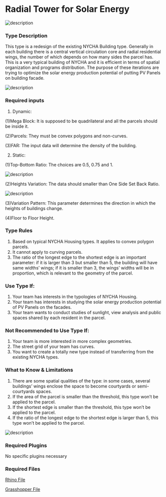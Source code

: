 # Radial Tower for Solar Energy

![description](https://github.com/l-cl3424/XIM-GSAPP-Fa20/blob/main/Radial_Tower/radialTower.jpg)

### Type Description

This type is a redesign of the existing NYCHA Building type. Generally in each building there is a central vertical circulation core and radial residential wings, the number of which depends on how many sides the parcel has. This is a very typical building of NYCHA and it is efficient in terms of spatial organization and programs distribution. The purpose of these iterations are trying to optimize the solar energy production potential of putting PV Panels on building facade.

![description](https://github.com/l-cl3424/XIM-GSAPP-Fa20/blob/main/Radial_Tower/ghScreenShot.png)

### Required inputs

1. Dynamic:

(1)Mega Block: It is supposed to be quadrilateral and all the parcels should be inside it.

(2)Parcels: They must be convex polygons and non-curves.

(3)FAR: The input data will determine the density of the building.

2. Static:

(1)Top-Bottom Ratio: The choices are 0.5, 0.75 and 1.

![description](https://github.com/l-cl3424/XIM-GSAPP-Fa20/blob/main/Radial_Tower/ratios-01.jpg)

(2)Heights Variation: The data should smaller than One Side Set Back Ratio.

![description](https://github.com/l-cl3424/XIM-GSAPP-Fa20/blob/main/Radial_Tower/heightsVariation.jpg)

(3)Variation Pattern: This parameter determines the direction in which the heights of buildings change.


(4)Floor to Floor Height.


### Type Rules

1. Based on typical NYCHA Housing types. It applies to convex polygon parcels.
2. It cannot apply to curving parcels.
3. The ratio of the longest edge to the shortest edge is an important parameter: if it is larger than 3 but smaller than 5, the building will have same widths’ wings; if it is smaller than 3,  the wings’ widths will be in proportion, which is relevant to the geometry of the parcel.



### Use Type If:

1. Your team has interests in the typologies of NYCHA Housing.
2. Your team has interests in studying the solar energy production potential of PV Panels on the facades.
3. Your team wants to conduct studies of sunlight, view analysis and public spaces shared by each resident in the parcel.


### Not Recommended to Use Type If:

1. Your team is more interested in more complex geometries.
2. The street grid of your team has curves.
3. You want to create a totally new type instead of transferring from the existing NYCHA types.

### What to Know & Limitations

1. There are some spatial qualities of the type: in some cases, several buildings’ wings enclose the space to become courtyards or semi-courtyards spaces.
2. If the area of the parcel is smaller than the threshold, this type won’t be applied to the parcel.
3. If the shortest edge is smaller than the threshold, this type won’t be applied to the parcel.
4. If the ratio of the longest edge to the shortest edge is larger than 5, this type won’t be applied to the parcel.

![description](https://github.com/l-cl3424/XIM-GSAPP-Fa20/blob/main/Radial_Tower/toKnow.jpg)

### Required Plugins

No specific plugins necessary

### Required Files

[Rhino File](https://github.com/l-cl3424/XIM-GSAPP-Fa20/blob/main/Radial_Tower/Radial%20Tower%20for%20Solar%20Energy.3dm)

[Grasshopper File](https://github.com/l-cl3424/XIM-GSAPP-Fa20/blob/main/Radial_Tower/Radial%20Tower%20for%20Solar%20Energy.gh)
